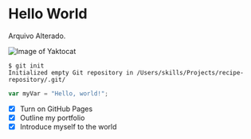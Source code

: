 # Hello World
Arquivo Alterado.

![Image of Yaktocat](https://octodex.github.com/images/yaktocat.png)

```
$ git init
Initialized empty Git repository in /Users/skills/Projects/recipe-repository/.git/
```

``` javascript
var myVar = "Hello, world!";
```
- [x] Turn on GitHub Pages
- [x] Outline my portfolio
- [x] Introduce myself to the world
